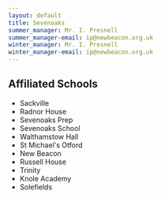 ```yaml
---
layout: default
title: Sevenoaks
summer_manager: Mr. I. Presnell
summer_manager-email: ip@newbeacon.org.uk
winter_manager: Mr. I. Presnell
winter_manager-email: ip@newbeacon.org.uk
---
```


## Affiliated Schools

- Sackville
- Radnor House
- Sevenoaks Prep
- Sevenoaks School
- Walthamstow Hall
- St Michael's Otford
- New Beacon
- Russell House
- Trinity
- Knole Academy
- Solefields